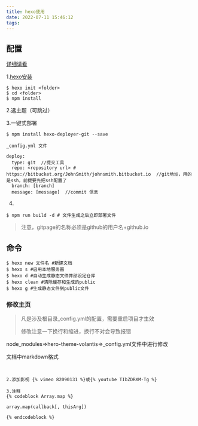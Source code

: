```yaml
---
title: hexo使用
date: 2022-07-11 15:46:12
tags:
---
```



## 配置

[详细请看](https://hexo.io/zh-cn/docs/)

1.[hexo安装](https://hexo.io/docs/setup)

```
$ hexo init <folder>
$ cd <folder>
$ npm install
```

2.选主题（可跳过）

3.一键式部署

```shell
$ npm install hexo-deployer-git --save
```

```
_config.yml 文件

deploy:
  type: git  //提交工具
  repo: <repository url> # https://bitbucket.org/JohnSmith/johnsmith.bitbucket.io  //git地址，用的是ssh，前提要先把ssh配置了
  branch: [branch]
  message: [message]  //commit 信息
```

4.

```shell
$ npm run build -d # 文件生成之后立即部署文件
```

> 注意，gitpage的名称必须是github的用户名+github.io



## 命令

```shell
$ hexo new 文件名 #新建文档
$ hexo s #启用本地服务器
$ hexo d #自动生成静态文件并部设定仓库
$ hexo clean #清除缓存和生成的public
$ hexo g #生成静态文件到public文件
```



### 修改主页

>凡是涉及根目录_config.yml的配置，需要重启项目才生效
>
>修改注意一下换行和缩进，换行不对会导致报错

node_modules=>hero-theme-volantis=>_config.yml文件中进行修改



文档中markdown格式

```


2.添加影视 {% vimeo 82090131 %}或{% youtube TIbZDRXM-Tg %}

3.注释
{% codeblock Array.map %}

array.map(callback[, thisArg])

{% endcodeblock %}
```



